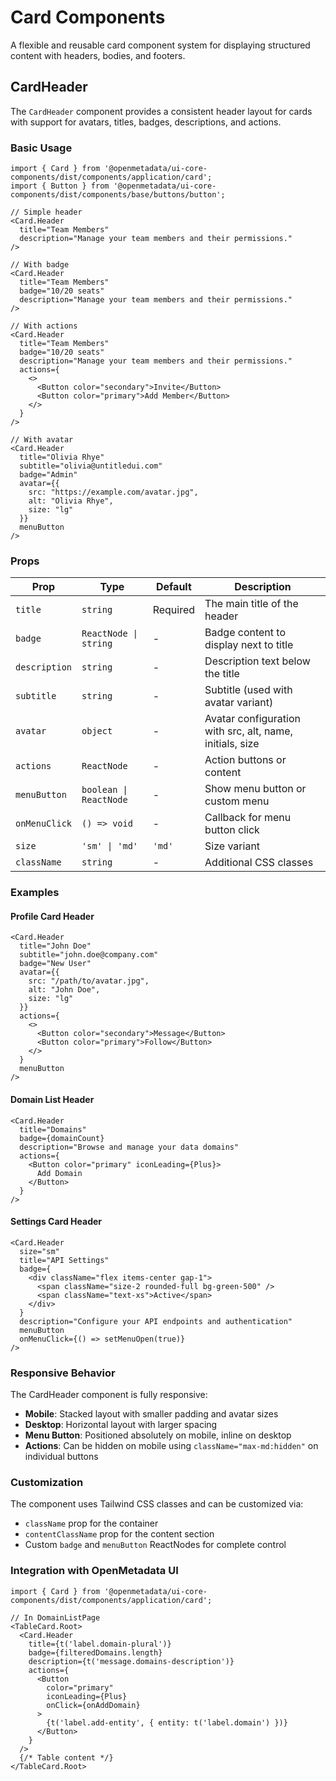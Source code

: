 # Card Components

A flexible and reusable card component system for displaying structured content with headers, bodies, and footers.

## CardHeader

The `CardHeader` component provides a consistent header layout for cards with support for avatars, titles, badges, descriptions, and actions.

### Basic Usage

```tsx
import { Card } from '@openmetadata/ui-core-components/dist/components/application/card';
import { Button } from '@openmetadata/ui-core-components/dist/components/base/buttons/button';

// Simple header
<Card.Header
  title="Team Members"
  description="Manage your team members and their permissions."
/>

// With badge
<Card.Header
  title="Team Members"
  badge="10/20 seats"
  description="Manage your team members and their permissions."
/>

// With actions
<Card.Header
  title="Team Members"
  badge="10/20 seats"
  description="Manage your team members and their permissions."
  actions={
    <>
      <Button color="secondary">Invite</Button>
      <Button color="primary">Add Member</Button>
    </>
  }
/>

// With avatar
<Card.Header
  title="Olivia Rhye"
  subtitle="olivia@untitledui.com"
  badge="Admin"
  avatar={{
    src: "https://example.com/avatar.jpg",
    alt: "Olivia Rhye",
    size: "lg"
  }}
  menuButton
/>
```

### Props

| Prop | Type | Default | Description |
|------|------|---------|-------------|
| `title` | `string` | Required | The main title of the header |
| `badge` | `ReactNode \| string` | - | Badge content to display next to title |
| `description` | `string` | - | Description text below the title |
| `subtitle` | `string` | - | Subtitle (used with avatar variant) |
| `avatar` | `object` | - | Avatar configuration with src, alt, name, initials, size |
| `actions` | `ReactNode` | - | Action buttons or content |
| `menuButton` | `boolean \| ReactNode` | - | Show menu button or custom menu |
| `onMenuClick` | `() => void` | - | Callback for menu button click |
| `size` | `'sm' \| 'md'` | `'md'` | Size variant |
| `className` | `string` | - | Additional CSS classes |

### Examples

#### Profile Card Header
```tsx
<Card.Header
  title="John Doe"
  subtitle="john.doe@company.com"
  badge="New User"
  avatar={{
    src: "/path/to/avatar.jpg",
    alt: "John Doe",
    size: "lg"
  }}
  actions={
    <>
      <Button color="secondary">Message</Button>
      <Button color="primary">Follow</Button>
    </>
  }
  menuButton
/>
```

#### Domain List Header
```tsx
<Card.Header
  title="Domains"
  badge={domainCount}
  description="Browse and manage your data domains"
  actions={
    <Button color="primary" iconLeading={Plus}>
      Add Domain
    </Button>
  }
/>
```

#### Settings Card Header
```tsx
<Card.Header
  size="sm"
  title="API Settings"
  badge={
    <div className="flex items-center gap-1">
      <span className="size-2 rounded-full bg-green-500" />
      <span className="text-xs">Active</span>
    </div>
  }
  description="Configure your API endpoints and authentication"
  menuButton
  onMenuClick={() => setMenuOpen(true)}
/>
```

### Responsive Behavior

The CardHeader component is fully responsive:
- **Mobile**: Stacked layout with smaller padding and avatar sizes
- **Desktop**: Horizontal layout with larger spacing
- **Menu Button**: Positioned absolutely on mobile, inline on desktop
- **Actions**: Can be hidden on mobile using `className="max-md:hidden"` on individual buttons

### Customization

The component uses Tailwind CSS classes and can be customized via:
- `className` prop for the container
- `contentClassName` prop for the content section
- Custom `badge` and `menuButton` ReactNodes for complete control

### Integration with OpenMetadata UI

```tsx
import { Card } from '@openmetadata/ui-core-components/dist/components/application/card';

// In DomainListPage
<TableCard.Root>
  <Card.Header
    title={t('label.domain-plural')}
    badge={filteredDomains.length}
    description={t('message.domains-description')}
    actions={
      <Button
        color="primary"
        iconLeading={Plus}
        onClick={onAddDomain}
      >
        {t('label.add-entity', { entity: t('label.domain') })}
      </Button>
    }
  />
  {/* Table content */}
</TableCard.Root>
```